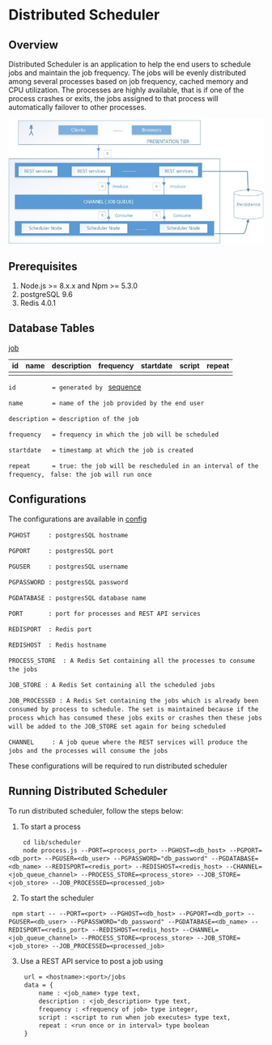 # Distributed Scheduler

Overview
---
Distributed Scheduler is an application to help the end users to schedule jobs and maintain the job frequency. The jobs will be evenly distributed among several processes based on job frequency, cached memory and CPU utilization.
The processes are highly available, that is if one of the process crashes or exits, the jobs assigned to that process will automatically failover to other processes.


![Architecture](image/architecture.jpg)



Prerequisites
---
1. Node.js >= 8.x.x and Npm >= 5.3.0
2. postgreSQL 9.6
3. Redis 4.0.1


Database Tables
---

[job](lib/db/job.sql)

|id    |name  |description|frequency|startdate|script|repeat|
|------|------|-----------|---------|---------|------|------|
|      |      |           |         |         |      |      |



`id          = generated by ` [sequence](lib/db/sequence.sql)

`name        = name of the job provided by the end user`

`description = description of the job`

`frequency   = frequency in which the job will be scheduled`

`startdate   = timestamp at which the job is created`

`repeat      = true: the job will be rescheduled in an interval of the frequency, `
               `false: the job will run once`


Configurations
---
The configurations are available in [config](lib/constants/config.js)

`PGHOST     : postgresSQL hostname`

`PGPORT     : postgresSQL port`

`PGUSER     : postgresSQL username`

`PGPASSWORD : postgresSQL password`

`PGDATABASE : postgresSQL database name`

`PORT       : port for processes and REST API services`

`REDISPORT  : Redis port`

`REDISHOST  : Redis hostname`

`PROCESS_STORE  : A Redis Set containing all the processes to consume the jobs`

`JOB_STORE : A Redis Set containing all the scheduled jobs`

`JOB_PROCESSED : A Redis Set containing the jobs which is already been consumed by process to schedule. The set is maintained because if the process which has consumed these jobs exits or crashes then these jobs will be added to the JOB_STORE set again for being scheduled`

`CHANNEL     : A job queue where the REST services will produce the jobs and the processes will consume the jobs`

These configurations will be required to run distributed scheduler


Running Distributed Scheduler
---
To run distributed scheduler, follow the steps below:

1. To start a process

```
    cd lib/scheduler
    node process.js --PORT=<process_port> --PGHOST=<db_host> --PGPORT=<db_port> --PGUSER=<db_user> --PGPASSWORD="db_password" --PGDATABASE=<db_name> --REDISPORT=<redis_port> --REDISHOST=<redis_host> --CHANNEL=<job_queue_channel> --PROCESS_STORE=<process_store> --JOB_STORE=<job_store> --JOB_PROCESSED=<processed_job>
```

2. To start the scheduler
```
 npm start -- --PORT=<port> --PGHOST=<db_host> --PGPORT=<db_port> --PGUSER=<db_user> --PGPASSWORD="db_password" --PGDATABASE=<db_name> --REDISPORT=<redis_port> --REDISHOST=<redis_host> --CHANNEL=<job_queue_channel> --PROCESS_STORE=<process_store> --JOB_STORE=<job_store> --JOB_PROCESSED=<processed_job>
 ```

3. Use a REST API service to post a job using 
   ```
    url = <hostname>:<port>/jobs 
    data = {
        name : <job_name> type text,
        description : <job_description> type text,
        frequency : <frequency of job> type integer,
        script : <script to run when job executes> type text,
        repeat : <run once or in interval> type boolean
    }
   ```
   







